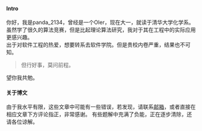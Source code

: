 #### Intro

你好，我是panda\_2134，曾经是一个OIer，现在大一，就读于清华大学化学系。  
虽然学了很久的算法竞赛，但是比起理论算法研究，我对于其在工程中的实际应用更感兴趣。  
出于对软件工程的热爱，想要转系去软件学院。但是贵校内卷严重，结果也不可知。

>  但行好事，莫问前程。

望你我共勉。

#### 关于博文

由于我水平有限，这些文章中可能有一些错误，若发现，请联系<a href="ljypanda@live.com">邮箱</a>，或者直接在相应文章下方评论指正，非常感谢。
有些题解中充满了负能，正在逐步清除，还请各位谅解。